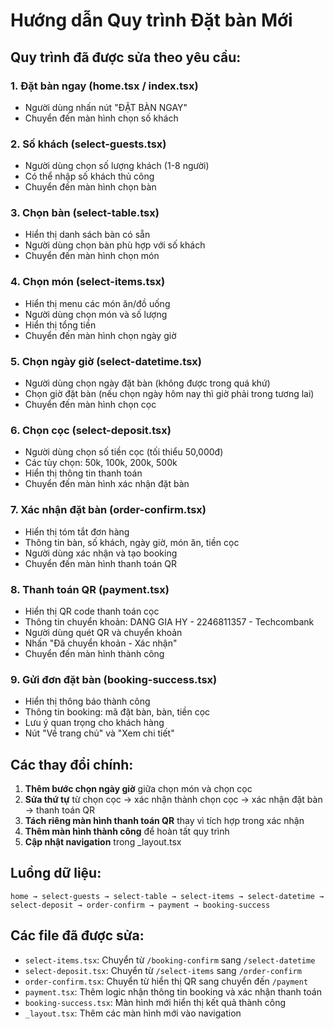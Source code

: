 # Hướng dẫn Quy trình Đặt bàn Mới

## Quy trình đã được sửa theo yêu cầu:

### 1. Đặt bàn ngay (home.tsx / index.tsx)
- Người dùng nhấn nút "ĐẶT BÀN NGAY"
- Chuyển đến màn hình chọn số khách

### 2. Số khách (select-guests.tsx)
- Người dùng chọn số lượng khách (1-8 người)
- Có thể nhập số khách thủ công
- Chuyển đến màn hình chọn bàn

### 3. Chọn bàn (select-table.tsx)
- Hiển thị danh sách bàn có sẵn
- Người dùng chọn bàn phù hợp với số khách
- Chuyển đến màn hình chọn món

### 4. Chọn món (select-items.tsx)
- Hiển thị menu các món ăn/đồ uống
- Người dùng chọn món và số lượng
- Hiển thị tổng tiền
- Chuyển đến màn hình chọn ngày giờ

### 5. Chọn ngày giờ (select-datetime.tsx)
- Người dùng chọn ngày đặt bàn (không được trong quá khứ)
- Chọn giờ đặt bàn (nếu chọn ngày hôm nay thì giờ phải trong tương lai)
- Chuyển đến màn hình chọn cọc

### 6. Chọn cọc (select-deposit.tsx)
- Người dùng chọn số tiền cọc (tối thiểu 50,000đ)
- Các tùy chọn: 50k, 100k, 200k, 500k
- Hiển thị thông tin thanh toán
- Chuyển đến màn hình xác nhận đặt bàn

### 7. Xác nhận đặt bàn (order-confirm.tsx)
- Hiển thị tóm tắt đơn hàng
- Thông tin bàn, số khách, ngày giờ, món ăn, tiền cọc
- Người dùng xác nhận và tạo booking
- Chuyển đến màn hình thanh toán QR

### 8. Thanh toán QR (payment.tsx)
- Hiển thị QR code thanh toán cọc
- Thông tin chuyển khoản: DANG GIA HY - 2246811357 - Techcombank
- Người dùng quét QR và chuyển khoản
- Nhấn "Đã chuyển khoản - Xác nhận"
- Chuyển đến màn hình thành công

### 9. Gửi đơn đặt bàn (booking-success.tsx)
- Hiển thị thông báo thành công
- Thông tin booking: mã đặt bàn, bàn, tiền cọc
- Lưu ý quan trọng cho khách hàng
- Nút "Về trang chủ" và "Xem chi tiết"

## Các thay đổi chính:

1. **Thêm bước chọn ngày giờ** giữa chọn món và chọn cọc
2. **Sửa thứ tự** từ chọn cọc → xác nhận thành chọn cọc → xác nhận đặt bàn → thanh toán QR
3. **Tách riêng màn hình thanh toán QR** thay vì tích hợp trong xác nhận
4. **Thêm màn hình thành công** để hoàn tất quy trình
5. **Cập nhật navigation** trong _layout.tsx

## Luồng dữ liệu:

```
home → select-guests → select-table → select-items → select-datetime → select-deposit → order-confirm → payment → booking-success
```

## Các file đã được sửa:

- `select-items.tsx`: Chuyển từ `/booking-confirm` sang `/select-datetime`
- `select-deposit.tsx`: Chuyển từ `/select-items` sang `/order-confirm`
- `order-confirm.tsx`: Chuyển từ hiển thị QR sang chuyển đến `/payment`
- `payment.tsx`: Thêm logic nhận thông tin booking và xác nhận thanh toán
- `booking-success.tsx`: Màn hình mới hiển thị kết quả thành công
- `_layout.tsx`: Thêm các màn hình mới vào navigation






